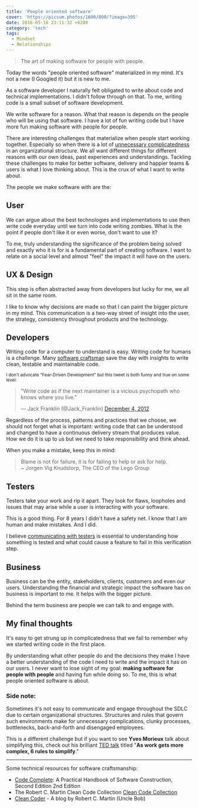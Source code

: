```yaml
---
title: 'People oriented software'
cover: 'https://picsum.photos/1600/800/?image=395'
date: 2016-05-16 23:11:32 +0200
category: 'tech'
tags:
  - Mindset
  - Relationships
---
```


> The art of making software for people with people.

Today the words "people oriented software" materialized in my mind. It's not
a new (I Googled it) but it is new to me.

As a software developer I naturally felt obligated to write about code and
technical implementations. I didn't follow through on that. To me, writing code
is a small subset of software development.

We write software for a reason. What that reason is depends on the people who
will be using that software. I have a lot of fun writing code but I have more
fun making software with people for people.

There are interesting challenges that materialize when people start working
together. Especially so when there is a lot of
[unnecessary complicatedness](#side-note) in an
organizational structure. We all want different things for different reasons
with our own ideas, past experiences and understandings. Tackling these
challenges to make for better software, delivery and happier teams & users is
what I love thinking about. This is the crux of what I want to write about.

The people we make software with are the:

## User

We can argue about the best technologies and implementations to use then write
code everyday until we turn into code writing zombies. What is the point if
people don't like it or even worse, don't want to use it?

To me, truly understanding the significance of the problem being solved and
exactly who it is for is a fundamental part of creating software. I want to
relate on a social level and almost "feel" the impact it will have on the users.

## UX & Design

This step is often abstracted away from developers but lucky for me, we
all sit in the same room.

I like to know why decisions are made so that I can paint the bigger picture
in my mind. This communication is a two-way street of insight into the user,
the strategy, consistency throughout products and the technology.

## Developers

Writing code for a computer to understand is easy. Writing code for humans is
a challenge. Many [software craftsman](#software-craftsmanship) save the day with insights
to write clean, testable and maintainable code.

<small>I don't advocate "Fear-Driven Development" but this tweet is both funny and
true on some level:</small>

<blockquote class="twitter-tweet" data-lang="en"><p lang="en" dir="ltr">&quot;Write code as if the next maintainer is a vicious psychopath who knows where you live.&quot;</p>&mdash; Jack Franklin (@Jack_Franklin) <a href="https://twitter.com/Jack_Franklin/status/275921461661822976">December 4, 2012</a></blockquote>
<script async src="//platform.twitter.com/widgets.js" charset="utf-8"></script>

Regardless of the process, patterns and practices that we choose, we should not
forget what is important: writing code that can be understood and changed to
have a continuous delivery stream that produces value. How we do it is up to us
but we need to take responsibility and think ahead.

When you make a mistake, keep this in mind:

> Blame is not for failure, it is for failing to help or ask for help.<br/>
> ~ Jorgen Vig Knudstorp, The CEO of the Lego Group

## Testers

Testers take your work and rip it apart. They look for flaws, loopholes and
issues that may arise while a user is interacting with your software.

This is a good thing. For 8 years I didn't have a safety net. I know that I
am human and make mistakes. And I did.

I believe [communicating with testers](/blog/bonding-with-testers/)
is essential to understanding how something is tested and what could cause a
feature to fail in this verification step.

## Business

Business can be the entity, stakeholders, clients, customers and even our users.
Understanding the financial and strategic impact the software has on business
is important to me. It helps with the bigger picture.

Behind the term business are people we can talk to and engage with.

## My final thoughts

It's easy to get strung up in complicatedness that we fail to remember why we
started writing code in the first place.

By understanding what other people do and the decisions they make I have a
better understanding of the code I need to write and the impact it has on our
users. I never want to lose sight of my goal: **making software for people
with people** and having fun while doing so. To me, this is what people
oriented software is about.

### Side note:

Sometimes it's not easy to communicate and engage throughout the SDLC
due to certain organizational structures. Structures and rules
that govern such environments make for unnecessary complications,
clunky processes, bottlenecks, back-and-forth and disengaged employees.

This is a different challenge but if you want to see **Yves Morieux**
talk about simplifying this, check out his brilliant
[TED talk](https://www.ted.com/talks/yves_morieux_as_work_gets_more_complex_6_rules_to_simplify)
titled "**As work gets more complex, 6 rules to simplify**."

---

<a id="software-craftsmanship"></a>
Some technical resources for software craftsmanship:

- [Code Complete](http://www.amazon.com/Code-Complete-Practical-Handbook-Construction/dp/0735619670):
  A Practical Handbook of Software Construction, Second Edition 2nd Edition
- The Robert C. Martin Clean Code Collection [Clean Code Collection](https://www.amazon.com/Robert-Martin-Clean-Code-Collection-ebook/dp/B00666M59G)
- [Clean Coder](http://blog.cleancoder.com/) - A blog by Robert C. Martin (Uncle Bob)
